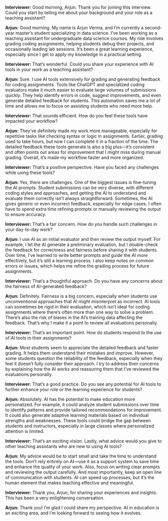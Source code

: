 **Interviewer:** Good morning, Arjun. Thank you for joining this interview. Could you start by telling me about your background and your role as a teaching assistant?

**Arjun:** Good morning. My name is Arjun Verma, and I’m currently a second-year master’s student specializing in data science. I’ve been working as a teaching assistant for undergraduate data science courses. My role involves grading coding assignments, helping students debug their projects, and occasionally leading lab sessions. It’s been a great learning experience, especially since I get to apply my knowledge in a practical setting.

**Interviewer:** That’s wonderful. Could you share your experience with AI tools in your work as a teaching assistant?

**Arjun:** Sure. I use AI tools extensively for grading and generating feedback for coding assignments. Tools like ChatGPT and specialized coding evaluators make it much easier to evaluate large volumes of submissions quickly. They help identify errors in code, suggest improvements, and even generate detailed feedback for students. This automation saves me a lot of time and allows me to focus on assisting students who need more help.

**Interviewer:** That sounds efficient. How do you feel these tools have impacted your workflow?

**Arjun:** They’ve definitely made my work more manageable, especially for repetitive tasks like checking syntax or logic in assignments. Earlier, grading used to take hours, but now I can complete it in a fraction of the time. The detailed feedback these tools generate is also a big plus—it’s consistent and often points out areas for improvement that I might miss during manual grading. Overall, it’s made my workflow faster and more organized.

**Interviewer:** That’s a positive perspective. Have you faced any challenges while using these tools?

**Arjun:** Yes, there are challenges. One of the biggest issues is fine-tuning the AI prompts. Student submissions can be very diverse, with different coding styles and approaches, and getting the AI to understand and evaluate them correctly isn’t always straightforward. Sometimes, the AI gives generic or even incorrect feedback, especially for edge cases. I often have to spend extra time refining prompts or manually reviewing the output to ensure accuracy.

**Interviewer:** That’s a fair concern. How do you handle such challenges in your day-to-day work?

**Arjun:** I use AI as an initial evaluator and then review the output myself. For example, I let the AI generate a preliminary evaluation, but I double-check the feedback for correctness and fairness before sharing it with students. Over time, I’ve learned to write better prompts and guide the AI more effectively, but it’s still a learning process. I also keep notes on common errors or issues, which helps me refine the grading process for future assignments.

**Interviewer:** That’s a thoughtful approach. Do you have any concerns about the fairness of AI-generated feedback?

**Arjun:** Definitely. Fairness is a big concern, especially when students use unconventional approaches that AI might misinterpret as incorrect. AI tools can sometimes be rigid in their evaluation, which isn’t ideal for coding assignments where there’s often more than one way to solve a problem. There’s also the risk of biases in the AI’s training data affecting the feedback. That’s why I make it a point to review all evaluations personally.

**Interviewer:** That’s an important point. How do students respond to the use of AI tools in their assignments?

**Arjun:** Most students seem to appreciate the detailed feedback and faster grading. It helps them understand their mistakes and improve. However, some students question the reliability of the feedback, especially when they feel it doesn’t fully consider their approach. I try to address their concerns by explaining how the AI works and reassuring them that I’ve reviewed the evaluations personally.

**Interviewer:** That’s a good practice. Do you see any potential for AI tools to further enhance your role or the learning experience for students?

**Arjun:** Absolutely. AI has the potential to make education more personalized. For example, it could analyze student submissions over time to identify patterns and provide tailored recommendations for improvement. It could also generate adaptive learning materials based on individual strengths and weaknesses. These tools could bridge the gap between students and instructors, especially in large classes where personalized attention is limited.

**Interviewer:** That’s an exciting vision. Lastly, what advice would you give to other teaching assistants who are new to using AI tools?

**Arjun:** My advice would be to start small and take the time to understand the tools. Don’t rely entirely on AI—use it as a support system to save time and enhance the quality of your work. Also, focus on writing clear prompts and reviewing the output carefully. And most importantly, keep an open line of communication with students. AI can speed up processes, but it’s the human element that makes teaching effective and meaningful.

**Interviewer:** Thank you, Arjun, for sharing your experiences and insights. This has been a very enlightening conversation.

**Arjun:** Thank you! I’m glad I could share my perspective. AI in education is an exciting area, and I’m looking forward to seeing how it evolves.